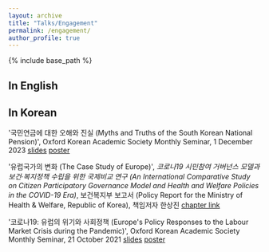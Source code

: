 ```yaml
---
layout: archive
title: "Talks/Engagement"
permalink: /engagement/
author_profile: true
---
```


{% include base_path %}

## In English


## In Korean
'국민연금에 대한 오해와 진실 (Myths and Truths of the South Korean National Pension)', Oxford Korean Academic Society Monthly Seminar, 1 December 2023 [slides](../files/OKAS_2023.pdf) [poster](../images/OKAS_2023.png)

'유럽국가의 변화 (The Case Study of Europe)', *코로나19 시민참여 거버넌스 모델과 보건‧복지정책 수립을 위한 국제비교 연구 (An International Comparative Study on Citizen Participatory Governance Model and Health and Welfare Policies in the COVID-19 Era)*, 보건복지부 보고서 (Policy Report for the Ministry of Health & Welfare, Republic of Korea), 책임저자 한상진 [chapter link](../files/report_joongmin.pdf)

'코로나19: 유럽의 위기와 사회정책 (Europe's Policy Responses to the Labour Market Crisis during the Pandemic)', Oxford Korean Academic Society Monthly Seminar, 21 October 2021 [slides](../files/OKAS_2023.pdf) [poster](../images/OKAS_2023.png)
